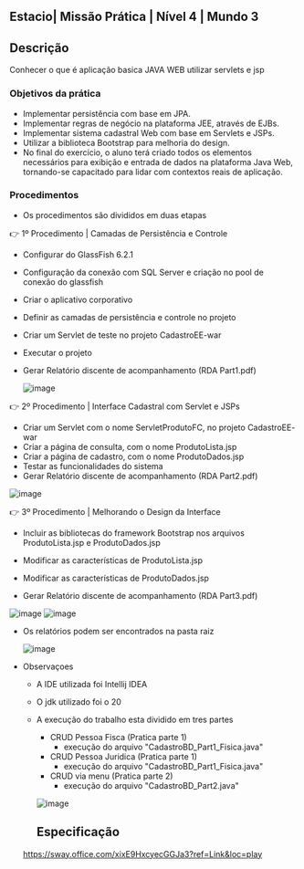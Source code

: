 ## Estacio| Missão Prática | Nível 4 | Mundo 3

## Descrição

 Conhecer o que é aplicação basica JAVA WEB utilizar servlets e jsp
     

### Objetivos da prática

- Implementar persistência com base em JPA.
- Implementar regras de negócio na plataforma JEE, através de EJBs.
- Implementar sistema cadastral Web com   base em Servlets e JSPs.
- Utilizar a biblioteca Bootstrap para melhoria do design.
- No final do exercício, o aluno terá criado todos os elementos necessários
  para exibição e entrada de dados na plataforma Java Web, tornando-se
  capacitado para lidar com contextos reais de aplicação.
   
### Procedimentos

- Os procedimentos são divididos em duas etapas

👉 1º Procedimento | Camadas de Persistência e Controle

- Configurar do GlassFish 6.2.1 
- Configuração da conexão com SQL Server e criação no pool de conexão do glassfish
- Criar o aplicativo corporativo 
- Definir as camadas de persistência e controle no projeto
- Criar um Servlet de teste no projeto CadastroEE-war
- Executar o projeto  
- Gerar Relatório discente de acompanhamento (RDA Part1.pdf) 
      
   ![image](https://github.com/msbzz/estacio.m3.n4/assets/44148209/1c803077-00dc-4d55-8897-c216b23b2ffb)



 👉 2º Procedimento | Interface Cadastral com Servlet e JSPs

 - Criar um Servlet com o nome ServletProdutoFC, no projeto CadastroEE-
   war
 - Criar a página de consulta, com o nome ProdutoLista.jsp
 - Criar a página de cadastro, com o nome ProdutoDados.jsp
 - Testar as funcionalidades do sistema
 - Gerar Relatório discente de acompanhamento (RDA Part2.pdf)
    
   
  ![image](https://github.com/msbzz/estacio.m3.n4/assets/44148209/d7963d63-cd9c-491c-a411-001ec2b0dd12)


👉 3º Procedimento | Melhorando o Design da Interface


  - Incluir as bibliotecas do framework Bootstrap nos arquivos ProdutoLista.jsp
    e ProdutoDados.jsp
  - Modificar as características de ProdutoLista.jsp

  - Modificar as características de ProdutoDados.jsp
  - Gerar Relatório discente de acompanhamento (RDA Part3.pdf) 
    
![image](https://github.com/msbzz/estacio.m3.n4/assets/44148209/d9e5d083-0db6-4ca5-b955-3f3bdb8474ca)
![image](https://github.com/msbzz/estacio.m3.n4/assets/44148209/04c8b4b9-69e7-4a11-81d9-b2a98b94ef11)


 - Os relatórios podem ser encontrados na pasta raiz

     ![image](https://github.com/msbzz/estacio.m3.n3/assets/44148209/7de67716-e9a6-4c10-80e3-5b8c5c60df26)

- Observaçoes
   - A IDE utilizada foi Intellij IDEA
   - O jdk utilizado foi o 20
   - A execução do trabalho esta dividido em tres partes
      - CRUD Pessoa Fisca (Pratica parte 1)
        - execução do arquivo "CadastroBD_Part1_Fisica.java"
      - CRUD Pessoa Juridica (Pratica parte 1)
        - execução do arquivo "CadastroBD_Part1_Fisica.java"
      - CRUD via menu (Pratica parte 2)
        - execução do arquivo "CadastroBD_Part2.java"
 
      ![image](https://github.com/msbzz/estacio.m3.n3/assets/44148209/6e2a71cb-5bd4-4485-b01e-b214d078ab4c)
 
       
     
     ## Especificação
    https://sway.office.com/xixE9HxcyecGGJa3?ref=Link&loc=play
    
   

